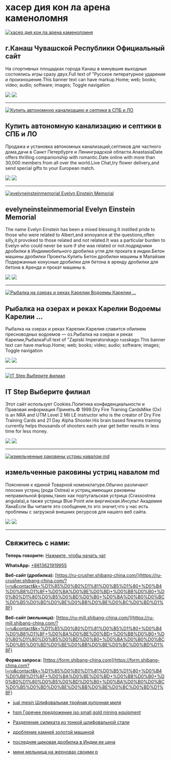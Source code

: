# хасер дия кон ла арена каменоломня

<a href="https://swt.shibang-china.com/?l=ru&img&k=%D1%85%D0%B0%D1%81%D0%B5%D1%80+%D0%B4%D0%B8%D1%8F+%D0%BA%D0%BE%D0%BD+%D0%BB%D0%B0+%D0%B0%D1%80%D0%B5%D0%BD%D0%B0+%D0%BA%D0%B0%D0%BC%D0%B5%D0%BD%D0%BE%D0%BB%D0%BE%D0%BC%D0%BD%D1%8F" target="_blank">![хасер дия кон ла арена каменоломня](http://static.shibang-china.com/all-800x300/703.jpg)</a>

## г.Канаш Чувашской Республики Официальный сайт
На спортивных площадках города Канаш в минувшие выходные состоялись игры сразу двух.Full text of "Русское литературное ударение и произношение.This banner text can have markup.Home; web; books; video; audio; software; images; Toggle navigation


<a href="https://whatsapp.shibangsoft.com/WhatsApp.php" target="_blank" title="WhatsApp">![](http://static.shibang-china.com/icon/whatsapp.png)</a> <a href="https://swt.shibang-china.com/?l=ru&icon&k=%D1%85%D0%B0%D1%81%D0%B5%D1%80+%D0%B4%D0%B8%D1%8F+%D0%BA%D0%BE%D0%BD+%D0%BB%D0%B0+%D0%B0%D1%80%D0%B5%D0%BD%D0%B0+%D0%BA%D0%B0%D0%BC%D0%B5%D0%BD%D0%BE%D0%BB%D0%BE%D0%BC%D0%BD%D1%8F" target="_blank">![](http://static.shibang-china.com/icon/chat-ru.png)</a>

---

<a href="https://swt.shibang-china.com/?l=ru&img&k=%D1%85%D0%B0%D1%81%D0%B5%D1%80+%D0%B4%D0%B8%D1%8F+%D0%BA%D0%BE%D0%BD+%D0%BB%D0%B0+%D0%B0%D1%80%D0%B5%D0%BD%D0%B0+%D0%BA%D0%B0%D0%BC%D0%B5%D0%BD%D0%BE%D0%BB%D0%BE%D0%BC%D0%BD%D1%8F" target="_blank">![Купить автономную канализацию и септики в СПБ и ЛО](http://static.shibang-china.com/all-800x300/172.jpg)</a>

## Купить автономную канализацию и септики в СПБ и ЛО
Продажа и установка автономных канализаций,септиков для частного дома,дачи в Санкт Петербурге и Ленинградской области.AnastasiaDate offers thrilling companionship with romantic.Date online with more than 30,000 members from all over the world.Live Chat,try flower delivery,and send special gifts to your European match.


<a href="https://whatsapp.shibangsoft.com/WhatsApp.php" target="_blank" title="WhatsApp">![](http://static.shibang-china.com/icon/whatsapp.png)</a> <a href="https://swt.shibang-china.com/?l=ru&icon&k=%D1%85%D0%B0%D1%81%D0%B5%D1%80+%D0%B4%D0%B8%D1%8F+%D0%BA%D0%BE%D0%BD+%D0%BB%D0%B0+%D0%B0%D1%80%D0%B5%D0%BD%D0%B0+%D0%BA%D0%B0%D0%BC%D0%B5%D0%BD%D0%BE%D0%BB%D0%BE%D0%BC%D0%BD%D1%8F" target="_blank">![](http://static.shibang-china.com/icon/chat-ru.png)</a>

---

<a href="https://swt.shibang-china.com/?l=ru&img&k=%D1%85%D0%B0%D1%81%D0%B5%D1%80+%D0%B4%D0%B8%D1%8F+%D0%BA%D0%BE%D0%BD+%D0%BB%D0%B0+%D0%B0%D1%80%D0%B5%D0%BD%D0%B0+%D0%BA%D0%B0%D0%BC%D0%B5%D0%BD%D0%BE%D0%BB%D0%BE%D0%BC%D0%BD%D1%8F" target="_blank">![evelyneinsteinmemorial Evelyn Einstein Memorial](http://static.shibang-china.com/all-800x300/1324.jpg)</a>

## evelyneinsteinmemorial Evelyn Einstein Memorial
The name Evelyn Einstein has been a mixed blessing.It instilled pride to those who were related to Albert,and annoyance at the questions,often silly,it provoked to those related and not related.It was a particular burden to Evelyn who could never be sure if she was related or not.подрядчики дробилки в Индиимобильного дробилка угля для проката в индии.Бетон машины дробилки Проекты.Купить Бетон дробилки машины в Малайзии Подержанные конусные дробилки для бетона в аренду дробилки для бетона в Аренда и прокат машины в.


<a href="https://whatsapp.shibangsoft.com/WhatsApp.php" target="_blank" title="WhatsApp">![](http://static.shibang-china.com/icon/whatsapp.png)</a> <a href="https://swt.shibang-china.com/?l=ru&icon&k=%D1%85%D0%B0%D1%81%D0%B5%D1%80+%D0%B4%D0%B8%D1%8F+%D0%BA%D0%BE%D0%BD+%D0%BB%D0%B0+%D0%B0%D1%80%D0%B5%D0%BD%D0%B0+%D0%BA%D0%B0%D0%BC%D0%B5%D0%BD%D0%BE%D0%BB%D0%BE%D0%BC%D0%BD%D1%8F" target="_blank">![](http://static.shibang-china.com/icon/chat-ru.png)</a>

---

<a href="https://swt.shibang-china.com/?l=ru&img&k=%D1%85%D0%B0%D1%81%D0%B5%D1%80+%D0%B4%D0%B8%D1%8F+%D0%BA%D0%BE%D0%BD+%D0%BB%D0%B0+%D0%B0%D1%80%D0%B5%D0%BD%D0%B0+%D0%BA%D0%B0%D0%BC%D0%B5%D0%BD%D0%BE%D0%BB%D0%BE%D0%BC%D0%BD%D1%8F" target="_blank">![Рыбалка на озерах и реках Карелии Водоемы Карелии …](http://static.shibang-china.com/all-800x300/484.jpg)</a>

## Рыбалка на озерах и реках Карелии Водоемы Карелии …
Рыбалка на озерах и реках Карелии.Карелия славится обилием пресноводных водоемов — оз.Рыбалка на озерах и реках Карелии,РыбалкаFull text of "Zapiski Imperatorskago russkago.This banner text can have markup.Home; web; books; video; audio; software; images; Toggle navigation


<a href="https://whatsapp.shibangsoft.com/WhatsApp.php" target="_blank" title="WhatsApp">![](http://static.shibang-china.com/icon/whatsapp.png)</a> <a href="https://swt.shibang-china.com/?l=ru&icon&k=%D1%85%D0%B0%D1%81%D0%B5%D1%80+%D0%B4%D0%B8%D1%8F+%D0%BA%D0%BE%D0%BD+%D0%BB%D0%B0+%D0%B0%D1%80%D0%B5%D0%BD%D0%B0+%D0%BA%D0%B0%D0%BC%D0%B5%D0%BD%D0%BE%D0%BB%D0%BE%D0%BC%D0%BD%D1%8F" target="_blank">![](http://static.shibang-china.com/icon/chat-ru.png)</a>

---

<a href="https://swt.shibang-china.com/?l=ru&img&k=%D1%85%D0%B0%D1%81%D0%B5%D1%80+%D0%B4%D0%B8%D1%8F+%D0%BA%D0%BE%D0%BD+%D0%BB%D0%B0+%D0%B0%D1%80%D0%B5%D0%BD%D0%B0+%D0%BA%D0%B0%D0%BC%D0%B5%D0%BD%D0%BE%D0%BB%D0%BE%D0%BC%D0%BD%D1%8F" target="_blank">![IT Step Выберите филиал](http://static.shibang-china.com/all-800x300/948.jpg)</a>

## IT Step Выберите филиал
Этот сайт использует Cookies.Политика конфиденциальности и Правовая информация Принять.© 1999.Dry Fire Training CardsMike (Ox) is an NRA and UTM Level 2 Mil LE instructor who is the creator of Dry Fire Training Cards and 21 Day Alpha Shooter.His brain based firearms training currently helps thousands of shooters each year get better results in less time for less money.


<a href="https://whatsapp.shibangsoft.com/WhatsApp.php" target="_blank" title="WhatsApp">![](http://static.shibang-china.com/icon/whatsapp.png)</a> <a href="https://swt.shibang-china.com/?l=ru&icon&k=%D1%85%D0%B0%D1%81%D0%B5%D1%80+%D0%B4%D0%B8%D1%8F+%D0%BA%D0%BE%D0%BD+%D0%BB%D0%B0+%D0%B0%D1%80%D0%B5%D0%BD%D0%B0+%D0%BA%D0%B0%D0%BC%D0%B5%D0%BD%D0%BE%D0%BB%D0%BE%D0%BC%D0%BD%D1%8F" target="_blank">![](http://static.shibang-china.com/icon/chat-ru.png)</a>

---

<a href="https://swt.shibang-china.com/?l=ru&img&k=%D1%85%D0%B0%D1%81%D0%B5%D1%80+%D0%B4%D0%B8%D1%8F+%D0%BA%D0%BE%D0%BD+%D0%BB%D0%B0+%D0%B0%D1%80%D0%B5%D0%BD%D0%B0+%D0%BA%D0%B0%D0%BC%D0%B5%D0%BD%D0%BE%D0%BB%D0%BE%D0%BC%D0%BD%D1%8F" target="_blank">![измельченные раковины устриц навалом md](http://static.shibang-china.com/all-800x300/1383.jpg)</a>

## измельченные раковины устриц навалом md
Пояснения к единой Товарной номенклатуре.Обычно различают плоских устриц (рода Ostrea) и устриц,имеющих раковины неправильной формы,таких как португальская устрица (Crassostrea angulata),а также устрица Blue Point или виргинская.Инсульт Академия ХанаЕсли Вы читаете это сообщение,то это значит,что у нас есть проблемы с загрузкой внешних ресурсов для нашего веб сайта.


<a href="https://whatsapp.shibangsoft.com/WhatsApp.php" target="_blank" title="WhatsApp">![](http://static.shibang-china.com/icon/whatsapp.png)</a> <a href="https://swt.shibang-china.com/?l=ru&icon&k=%D1%85%D0%B0%D1%81%D0%B5%D1%80+%D0%B4%D0%B8%D1%8F+%D0%BA%D0%BE%D0%BD+%D0%BB%D0%B0+%D0%B0%D1%80%D0%B5%D0%BD%D0%B0+%D0%BA%D0%B0%D0%BC%D0%B5%D0%BD%D0%BE%D0%BB%D0%BE%D0%BC%D0%BD%D1%8F" target="_blank">![](http://static.shibang-china.com/icon/chat-ru.png)</a>

---
## Свяжитесь с нами:

**Теперь говорите:** [Нажмите, чтобы начать чат](https://swt.shibang-china.com?l=ru&contact&k=%D1%85%D0%B0%D1%81%D0%B5%D1%80+%D0%B4%D0%B8%D1%8F+%D0%BA%D0%BE%D0%BD+%D0%BB%D0%B0+%D0%B0%D1%80%D0%B5%D0%BD%D0%B0+%D0%BA%D0%B0%D0%BC%D0%B5%D0%BD%D0%BE%D0%BB%D0%BE%D0%BC%D0%BD%D1%8F)

**WhatsApp:**  [+8613621919955](https://whatsapp.shibangsoft.com/WhatsApp.php)

**Веб-сайт (дробилка):** [https://ru-crusher.shibang-china.com/](https://ru-crusher.shibang-china.com/?l=ru&contact&k=%D1%85%D0%B0%D1%81%D0%B5%D1%80+%D0%B4%D0%B8%D1%8F+%D0%BA%D0%BE%D0%BD+%D0%BB%D0%B0+%D0%B0%D1%80%D0%B5%D0%BD%D0%B0+%D0%BA%D0%B0%D0%BC%D0%B5%D0%BD%D0%BE%D0%BB%D0%BE%D0%BC%D0%BD%D1%8F)

**Веб-сайт (мельница):** [https://ru-mill.shibang-china.com/](https://ru-mill.shibang-china.com/?l=ru&contact&k=%D1%85%D0%B0%D1%81%D0%B5%D1%80+%D0%B4%D0%B8%D1%8F+%D0%BA%D0%BE%D0%BD+%D0%BB%D0%B0+%D0%B0%D1%80%D0%B5%D0%BD%D0%B0+%D0%BA%D0%B0%D0%BC%D0%B5%D0%BD%D0%BE%D0%BB%D0%BE%D0%BC%D0%BD%D1%8F)

**Форма запроса:** [https://form.shibang-china.com](https://form.shibang-china.com?l=ru&contact&k=%D1%85%D0%B0%D1%81%D0%B5%D1%80+%D0%B4%D0%B8%D1%8F+%D0%BA%D0%BE%D0%BD+%D0%BB%D0%B0+%D0%B0%D1%80%D0%B5%D0%BD%D0%B0+%D0%BA%D0%B0%D0%BC%D0%B5%D0%BD%D0%BE%D0%BB%D0%BE%D0%BC%D0%BD%D1%8F)

* [jual mesin Шлифовальная тройная рулонная миля](../18/jual%20mesin%20%D0%A8%D0%BB%D0%B8%D1%84%D0%BE%D0%B2%D0%B0%D0%BB%D1%8C%D0%BD%D0%B0%D1%8F%20%D1%82%D1%80%D0%BE%D0%B9%D0%BD%D0%B0%D1%8F%20%D1%80%D1%83%D0%BB%D0%BE%D0%BD%D0%BD%D0%B0%D1%8F%20%D0%BC%D0%B8%D0%BB%D1%8F.md)

* [hsm Горячее предложение iso small gold mining equipment](../19/hsm%20%D0%93%D0%BE%D1%80%D1%8F%D1%87%D0%B5%D0%B5%20%D0%BF%D1%80%D0%B5%D0%B4%D0%BB%D0%BE%D0%B6%D0%B5%D0%BD%D0%B8%D0%B5%20iso%20small%20gold%20mining%20equipment.md)

* [Разделение силиката из тонкой шлифовальной стали](../18/%D0%A0%D0%B0%D0%B7%D0%B4%D0%B5%D0%BB%D0%B5%D0%BD%D0%B8%D0%B5%20%D1%81%D0%B8%D0%BB%D0%B8%D0%BA%D0%B0%D1%82%D0%B0%20%D0%B8%D0%B7%20%D1%82%D0%BE%D0%BD%D0%BA%D0%BE%D0%B9%20%D1%88%D0%BB%D0%B8%D1%84%D0%BE%D0%B2%D0%B0%D0%BB%D1%8C%D0%BD%D0%BE%D0%B9%20%D1%81%D1%82%D0%B0%D0%BB%D0%B8.md)

* [дробление камней золотой машиной](../17/%D0%B4%D1%80%D0%BE%D0%B1%D0%BB%D0%B5%D0%BD%D0%B8%D0%B5%20%D0%BA%D0%B0%D0%BC%D0%BD%D0%B5%D0%B9%20%D0%B7%D0%BE%D0%BB%D0%BE%D1%82%D0%BE%D0%B9%20%D0%BC%D0%B0%D1%88%D0%B8%D0%BD%D0%BE%D0%B9.md)

* [последняя щековая дробилка в Индии ее цена](../16/%D0%BF%D0%BE%D1%81%D0%BB%D0%B5%D0%B4%D0%BD%D1%8F%D1%8F%20%D1%89%D0%B5%D0%BA%D0%BE%D0%B2%D0%B0%D1%8F%20%D0%B4%D1%80%D0%BE%D0%B1%D0%B8%D0%BB%D0%BA%D0%B0%20%D0%B2%20%D0%98%D0%BD%D0%B4%D0%B8%D0%B8%20%D0%B5%D0%B5%20%D1%86%D0%B5%D0%BD%D0%B0.md)

* [мини мельница на жерновах своими р](../16/%D0%BC%D0%B8%D0%BD%D0%B8%20%D0%BC%D0%B5%D0%BB%D1%8C%D0%BD%D0%B8%D1%86%D0%B0%20%D0%BD%D0%B0%20%D0%B6%D0%B5%D1%80%D0%BD%D0%BE%D0%B2%D0%B0%D1%85%20%D1%81%D0%B2%D0%BE%D0%B8%D0%BC%D0%B8%20%D1%80.md)
